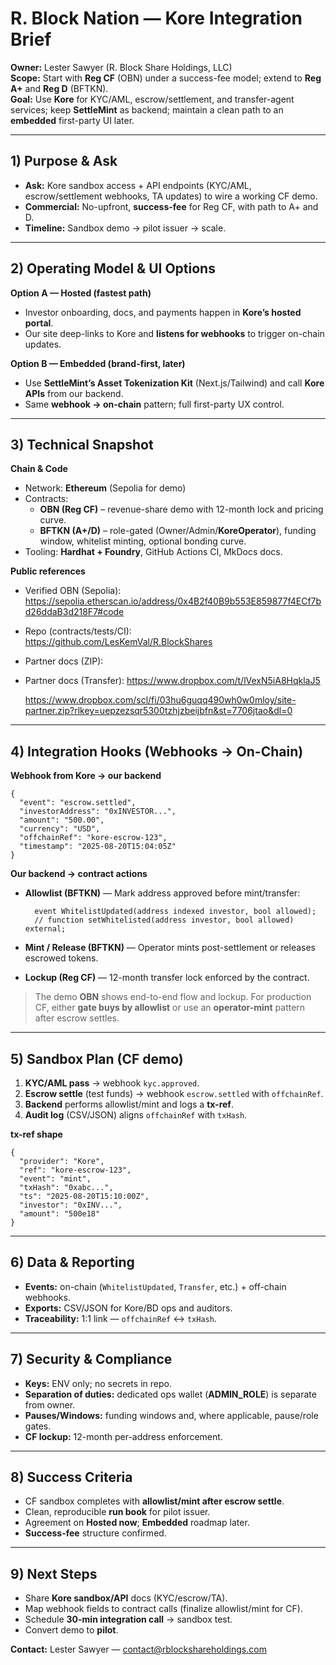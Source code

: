 # R. Block Nation — Kore Integration Brief

**Owner:** Lester Sawyer (R. Block Share Holdings, LLC)  
**Scope:** Start with **Reg CF** (OBN) under a success-fee model; extend to **Reg A+** and **Reg D** (BFTKN).  
**Goal:** Use **Kore** for KYC/AML, escrow/settlement, and transfer-agent services; keep **SettleMint** as backend; maintain a clean path to an **embedded** first-party UI later.

---

## 1) Purpose & Ask

- **Ask:** Kore sandbox access + API endpoints (KYC/AML, escrow/settlement webhooks, TA updates) to wire a working CF demo.  
- **Commercial:** No-upfront, **success-fee** for Reg CF, with path to A+ and D.  
- **Timeline:** Sandbox demo → pilot issuer → scale.

---

## 2) Operating Model & UI Options

**Option A — Hosted (fastest path)**  
- Investor onboarding, docs, and payments happen in **Kore’s hosted portal**.  
- Our site deep-links to Kore and **listens for webhooks** to trigger on-chain updates.

**Option B — Embedded (brand-first, later)**  
- Use **SettleMint’s Asset Tokenization Kit** (Next.js/Tailwind) and call **Kore APIs** from our backend.  
- Same **webhook → on-chain** pattern; full first-party UX control.

---

## 3) Technical Snapshot

**Chain & Code**  
- Network: **Ethereum** (Sepolia for demo)  
- Contracts:  
  - **OBN (Reg CF)** – revenue-share demo with 12-month lock and pricing curve.  
  - **BFTKN (A+/D)** – role-gated (Owner/Admin/**KoreOperator**), funding window, whitelist minting, optional bonding curve.  
- Tooling: **Hardhat + Foundry**, GitHub Actions CI, MkDocs docs.

**Public references**  
- Verified OBN (Sepolia):  
  <https://sepolia.etherscan.io/address/0x4B2f40B9b553E859877f4ECf7bd26ddaB3d218F7#code>  
- Repo (contracts/tests/CI):  
  <https://github.com/LesKemVal/R.BlockShares>  
- Partner docs (ZIP):  
- Partner docs (Transfer): <https://www.dropbox.com/t/lVexN5iA8HqklaJ5>

  <https://www.dropbox.com/scl/fi/03hu6guqq490wh0w0mloy/site-partner.zip?rlkey=uepzezsqr5300tzhjzbeijbfn&st=7706jtao&dl=0>

---

## 4) Integration Hooks (Webhooks → On-Chain)

**Webhook from Kore → our backend**

    {
      "event": "escrow.settled",
      "investorAddress": "0xINVESTOR...",
      "amount": "500.00",
      "currency": "USD",
      "offchainRef": "kore-escrow-123",
      "timestamp": "2025-08-20T15:04:05Z"
    }

**Our backend → contract actions**

- **Allowlist (BFTKN)** — Mark address approved before mint/transfer:

        event WhitelistUpdated(address indexed investor, bool allowed);
        // function setWhitelisted(address investor, bool allowed) external;

- **Mint / Release (BFTKN)** — Operator mints post-settlement or releases escrowed tokens.  
- **Lockup (Reg CF)** — 12-month transfer lock enforced by the contract.

> The demo **OBN** shows end-to-end flow and lockup. For production CF, either **gate buys by allowlist** or use an **operator-mint** pattern after escrow settles.

---

## 5) Sandbox Plan (CF demo)

1. **KYC/AML pass** → webhook `kyc.approved`.  
2. **Escrow settle** (test funds) → webhook `escrow.settled` with `offchainRef`.  
3. **Backend** performs allowlist/mint and logs a **tx-ref**.  
4. **Audit log** (CSV/JSON) aligns `offchainRef` with `txHash`.

**tx-ref shape**

    {
      "provider": "Kore",
      "ref": "kore-escrow-123",
      "event": "mint",
      "txHash": "0xabc...",
      "ts": "2025-08-20T15:10:00Z",
      "investor": "0xINV...",
      "amount": "500e18"
    }

---

## 6) Data & Reporting

- **Events:** on-chain (`WhitelistUpdated`, `Transfer`, etc.) + off-chain webhooks.  
- **Exports:** CSV/JSON for Kore/BD ops and auditors.  
- **Traceability:** 1:1 link — `offchainRef` ↔ `txHash`.

---

## 7) Security & Compliance

- **Keys:** ENV only; no secrets in repo.  
- **Separation of duties:** dedicated ops wallet (**ADMIN_ROLE**) is separate from owner.  
- **Pauses/Windows:** funding windows and, where applicable, pause/role gates.  
- **CF lockup:** 12-month per-address enforcement.

---

## 8) Success Criteria

- CF sandbox completes with **allowlist/mint after escrow settle**.  
- Clean, reproducible **run book** for pilot issuer.  
- Agreement on **Hosted now**; **Embedded** roadmap later.  
- **Success-fee** structure confirmed.

---

## 9) Next Steps

- Share **Kore sandbox/API** docs (KYC/escrow/TA).  
- Map webhook fields to contract calls (finalize allowlist/mint for CF).  
- Schedule **30-min integration call** → sandbox test.  
- Convert demo to **pilot**.

**Contact:** Lester Sawyer — contact@rblockshareholdings.com


